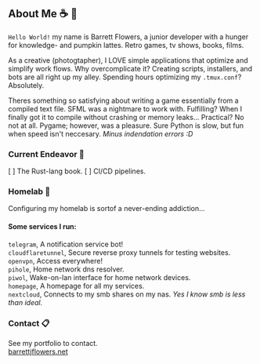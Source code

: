 ## About Me  ☕ 🍂
`Hello World!` my name is Barrett Flowers, a junior developer with a hunger for knowledge- and pumpkin lattes. Retro games, tv shows, books, films.

As a creative (photogtapher), I LOVE simple applications that optimize and simplify work flows. Why overcomplicate it? Creating scripts, installers, and bots are all right up my alley. Spending hours optimizing my `.tmux.conf`? Absolutely.

Theres something so satisfying about writing a game essentially from a compiled text file. SFML was a nightmare to work with. Fulfilling? When I finally got it to compile without crashing or memory leaks... Practical? No not at all. Pygame; however, was a pleasure. Sure Python is slow, but fun when speed isn't neccesary. _Minus indendation errors :D_

### Current Endeavor  💾
[ ] The Rust-lang book.
[ ] CI/CD pipelines.

### Homelab  🔌
Configuring my homelab is sortof a never-ending addiction...

#### Some services I run: 
`telegram`, A notification service bot! \
`cloudflaretunnel`, Secure reverse proxy tunnels for testing websites. \
`openvpn`, Access everywhere! \
`pihole`, Home network dns resolver. \
`piwol`, Wake-on-lan interface for home network devices. \
`homepage`, A homepage for all my services. \
`nextcloud`, Connects to my smb shares on my nas. _Yes I know smb is less than ideal._

### Contact  📋
See my portfolio to contact.\
[barrettjflowers.net](https://barrettjflowers.net/)
